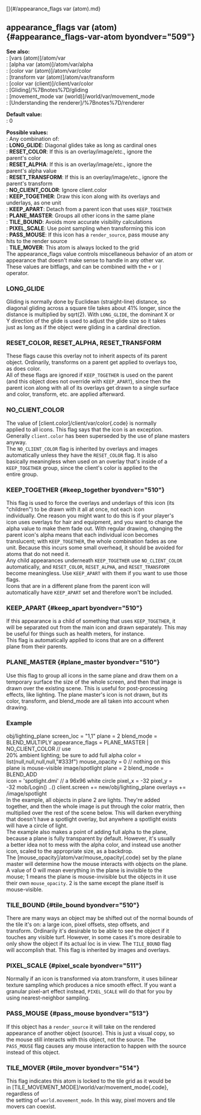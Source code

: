 []{#/appearance_flags var (atom).md}    
## appearance_flags var (atom) {#appearance_flags-var-atom byondver="509"}    
**See also:**    
:   [vars (atom)]/atom/var    
:   [alpha var (atom)]/atom/var/alpha    
:   [color var (atom)]/atom/var/color    
:   [transform var (atom)]/atom/var/transform    
:   [color var (client)]/client/var/color    
:   [Gliding]/%7Bnotes%7D/gliding    
:   [movement_mode var (world)]/world/var/movement_mode    
:   [Understanding the renderer]/%7Bnotes%7D/renderer    
<!-- -->    
**Default value:**    
:   0    
<!-- -->    
**Possible values:**    
:   Any combination of:    
:   **LONG_GLIDE**: Diagonal glides take as long as cardinal ones    
:   **RESET_COLOR**: If this is an overlay/image/etc., ignore the    
    parent\'s color    
:   **RESET_ALPHA**: If this is an overlay/image/etc., ignore the    
    parent\'s alpha value    
:   **RESET_TRANSFORM**: If this is an overlay/image/etc., ignore the    
    parent\'s transform    
:   **NO_CLIENT_COLOR**: Ignore client.color    
:   **KEEP_TOGETHER**: Draw this icon along with its overlays and    
    underlays, as one unit    
:   **KEEP_APART**: Detach from a parent icon that uses `KEEP_TOGETHER`    
:   **PLANE_MASTER**: Groups all other icons in the same plane    
:   **TILE_BOUND**: Avoids more accurate visibility calculations    
:   **PIXEL_SCALE**: Use point sampling when transforming this icon    
:   **PASS_MOUSE**: If this icon has a `render_source`, pass mouse any    
    hits to the render source    
:   **TILE_MOVER**: This atom is always locked to the grid    
The appearance_flags value controls miscellaneous behavior of an atom or    
appearance that doesn\'t make sense to handle in any other var.    
These values are bitflags, and can be combined with the `+` or `|`    
operator.    
### LONG_GLIDE    
Gliding is normally done by Euclidean (straight-line) distance, so    
diagonal gliding across a square tile takes about 41% longer, since the    
distance is multiplied by sqrt(2). With `LONG_GLIDE`, the dominant X or    
Y direction of the glide is used to adjust the glide size so it takes    
just as long as if the object were gliding in a cardinal direction.    
### RESET_COLOR, RESET_ALPHA, RESET_TRANSFORM    
These flags cause this overlay not to inherit aspects of its parent    
object. Ordinarily, transforms on a parent get applied to overlays too,    
as does color.    
All of these flags are ignored if `KEEP_TOGETHER` is used on the parent    
(and this object does not override with `KEEP_APART`), since then the    
parent icon along with all of its overlays get drawn to a single surface    
and color, transform, etc. are applied afterward.    
### NO_CLIENT_COLOR    
The value of [client.color]/client/var/color{.code} is normally    
applied to all icons. This flag says that the icon is an exception.    
Generally `client.color` has been superseded by the use of plane masters    
anyway.    
The `NO_CLIENT_COLOR` flag is inherited by overlays and images    
automatically unless they have the `RESET_COLOR` flag. It is also    
basically meaningless when used on an overlay that\'s inside of a    
`KEEP_TOGETHER` group, since the client\'s color is applied to the    
entire group.    
### KEEP_TOGETHER {#keep_together byondver="510"}    
This flag is used to force the overlays and underlays of this icon (its    
\"children\") to be drawn with it all at once, not each icon    
individually. One reason you might want to do this is if your player\'s    
icon uses overlays for hair and equipment, and you want to change the    
alpha value to make them fade out. With regular drawing, changing the    
parent icon\'s alpha means that each individual icon becomes    
translucent; with `KEEP_TOGETHER`, the whole combination fades as one    
unit. Because this incurs some small overhead, it should be avoided for    
atoms that do not need it.    
Any child appearances underneath `KEEP_TOGETHER` use `NO_CLIENT_COLOR`    
automatically, and `RESET_COLOR`, `RESET_ALPHA`, and `RESET_TRANSFORM`    
become meaningless. Use `KEEP_APART` with them if you want to use those    
flags.    
Icons that are in a different plane from the parent icon will    
automatically have `KEEP_APART` set and therefore won\'t be included.    
### KEEP_APART {#keep_apart byondver="510"}    
If this appearance is a child of something that uses `KEEP_TOGETHER`, it    
will be separated out from the main icon and drawn separately. This may    
be useful for things such as health meters, for instance.    
This flag is automatically applied to icons that are on a different    
plane from their parents.    
### PLANE_MASTER {#plane_master byondver="510"}    
Use this flag to group all icons in the same plane and draw them on a    
temporary surface the size of the whole screen, and then that image is    
drawn over the existing scene. This is useful for post-processing    
effects, like lighting. The plane master\'s icon is not drawn, but its    
color, transform, and blend_mode are all taken into account when    
drawing.    
### Example    
obj/lighting_plane screen_loc = \"1,1\" plane = 2 blend_mode =    
BLEND_MULTIPLY appearance_flags = PLANE_MASTER \| NO_CLIENT_COLOR // use    
20% ambient lighting; be sure to add full alpha color =    
list(null,null,null,null,\"#333f\") mouse_opacity = 0 // nothing on this    
plane is mouse-visible image/spotlight plane = 2 blend_mode = BLEND_ADD    
icon = \'spotlight.dmi\' // a 96x96 white circle pixel_x = -32 pixel_y =    
-32 mob/Login() ..() client.screen += new/obj/lighting_plane overlays +=    
/image/spotlight    
In the example, all objects in plane 2 are lights. They\'re added    
together, and then the whole image is put through the color matrix, then    
multiplied over the rest of the scene below. This will darken everything    
that doesn\'t have a spotlight overlay, but anywhere a spotlight exists    
will have a circle of light.    
The example also makes a point of adding full alpha to the plane,    
because a plane is fully transparent by default. However, it\'s usually    
a better idea not to mess with the alpha color, and instead use another    
icon, scaled to the appropriate size, as a backdrop.    
The [mouse_opacity]/atom/var/mouse_opacity{.code} set by the plane    
master will determine how the mouse interacts with objects on the plane.    
A value of 0 will mean everything in the plane is invisible to the    
mouse; 1 means the plane is mouse-invisible but the objects in it use    
their own `mouse_opacity`. 2 is the same except the plane itself is    
mouse-visible.    
### TILE_BOUND {#tile_bound byondver="510"}    
There are many ways an object may be shifted out of the normal bounds of    
the tile it\'s on: a large icon, pixel offsets, step offsets, and    
transform. Ordinarily it\'s desirable to be able to see the object if it    
touches any visible turf. However, in some cases it\'s more desirable to    
only show the object if its actual loc is in view. The `TILE_BOUND` flag    
will accomplish that. This flag is inherited by images and overlays.    
### PIXEL_SCALE {#pixel_scale byondver="511"}    
Normally if an icon is transformed via atom.transform, it uses bilinear    
texture sampling which produces a nice smooth effect. If you want a    
granular pixel-art effect instead, `PIXEL_SCALE` will do that for you by    
using nearest-neighbor sampling.    
### PASS_MOUSE {#pass_mouse byondver="513"}    
If this object has a `render_source` it will take on the rendered    
appearance of another object (source). This is just a visual copy, so    
the mouse still interacts with this object, not the source. The    
`PASS_MOUSE` flag causes any mouse interaction to happen with the source    
instead of this object.    
### TILE_MOVER {#tile_mover byondver="514"}    
This flag indicates this atom is locked to the tile grid as it would be    
in [TILE_MOVEMENT_MODE]/world/var/movement_mode{.code}, regardless of    
the setting of `world.movement_mode`. In this way, pixel movers and tile    
movers can coexist.  